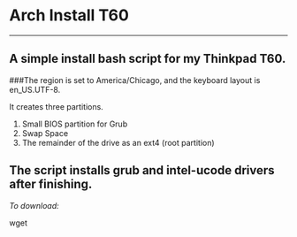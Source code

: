 # Arch Install T60
---
## A simple install bash script for my Thinkpad T60.

###The region is set to America/Chicago, and the keyboard layout is en_US.UTF-8.

It creates three partitions.

1. Small BIOS partition for Grub
2. Swap Space
3. The remainder of the drive as an ext4 (root partition)

The script installs grub and intel-ucode drivers after finishing.
---
*To download:*

wget
